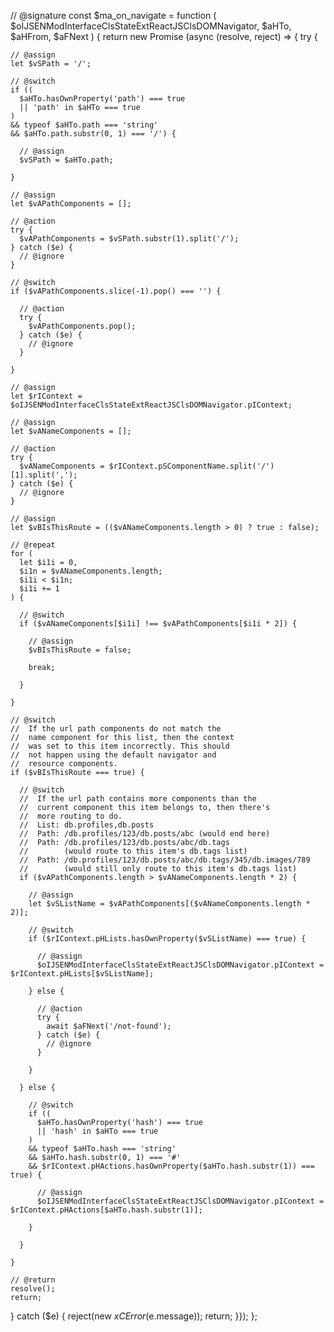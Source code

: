// @signature
const $ma_on_navigate = function (
  $oIJSENModInterfaceClsStateExtReactJSClsDOMNavigator,
  $aHTo,
  $aHFrom,
  $aFNext
) {
  return new Promise (async (resolve, reject) => {
  try {
    
    // @assign
    let $vSPath = '/';
    
    // @switch
    if ((
      $aHTo.hasOwnProperty('path') === true
      || 'path' in $aHTo === true
    )
    && typeof $aHTo.path === 'string'
    && $aHTo.path.substr(0, 1) === '/') {
    
      // @assign
      $vSPath = $aHTo.path;
    
    }
    
    // @assign
    let $vAPathComponents = [];
    
    // @action
    try {
      $vAPathComponents = $vSPath.substr(1).split('/');
    } catch ($e) {
      // @ignore
    }
    
    // @switch
    if ($vAPathComponents.slice(-1).pop() === '') {
    
      // @action
      try {
        $vAPathComponents.pop();
      } catch ($e) {
        // @ignore
      }
    
    }
    
    // @assign
    let $rIContext = $oIJSENModInterfaceClsStateExtReactJSClsDOMNavigator.pIContext;
    
    // @assign
    let $vANameComponents = [];
    
    // @action
    try {
      $vANameComponents = $rIContext.pSComponentName.split('/')[1].split(',');
    } catch ($e) {
      // @ignore
    }
    
    // @assign
    let $vBIsThisRoute = (($vANameComponents.length > 0) ? true : false);
    
    // @repeat
    for (
      let $i1i = 0,
      $i1n = $vANameComponents.length;
      $i1i < $i1n;
      $i1i += 1
    ) {
    
      // @switch
      if ($vANameComponents[$i1i] !== $vAPathComponents[$i1i * 2]) {
    
        // @assign
        $vBIsThisRoute = false;
    
        break;
    
      }
    
    }
    
    // @switch
    //  If the url path components do not match the
    //  name component for this list, then the context
    //  was set to this item incorrectly. This should
    //  not happen using the default navigator and
    //  resource components.
    if ($vBIsThisRoute === true) {
    
      // @switch
      //  If the url path contains more components than the
      //  current component this item belongs to, then there's
      //  more routing to do.
      //  List: db.profiles,db.posts
      //  Path: /db.profiles/123/db.posts/abc (would end here)
      //  Path: /db.profiles/123/db.posts/abc/db.tags
      //        (would route to this item's db.tags list)
      //  Path: /db.profiles/123/db.posts/abc/db.tags/345/db.images/789
      //        (would still only route to this item's db.tags list)
      if ($vAPathComponents.length > $vANameComponents.length * 2) {
    
        // @assign
        let $vSListName = $vAPathComponents[($vANameComponents.length * 2)];
    
        // @switch
        if ($rIContext.pHLists.hasOwnProperty($vSListName) === true) {
    
          // @assign
          $oIJSENModInterfaceClsStateExtReactJSClsDOMNavigator.pIContext = $rIContext.pHLists[$vSListName];
    
        } else {
    
          // @action
          try {
            await $aFNext('/not-found');
          } catch ($e) {
            // @ignore
          }
    
        }
    
      } else {
    
        // @switch
        if ((
          $aHTo.hasOwnProperty('hash') === true
          || 'hash' in $aHTo === true
        )
        && typeof $aHTo.hash === 'string'
        && $aHTo.hash.substr(0, 1) === '#'
        && $rIContext.pHActions.hasOwnProperty($aHTo.hash.substr(1)) === true) {
    
          // @assign
          $oIJSENModInterfaceClsStateExtReactJSClsDOMNavigator.pIContext = $rIContext.pHActions[$aHTo.hash.substr(1)];
    
        }
    
      }
    
    }
    
    // @return
    resolve();
    return;
    
  } catch ($e) {
    reject(new $xCError($e.message));
    return;
  }});
};
